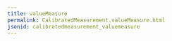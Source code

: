 ```yaml
---
title: valueMeasure
permalink: CalibratedMeasurement.valueMeasure.html
jsonid: calibratedmeasurement_valuemeasure
---
```

